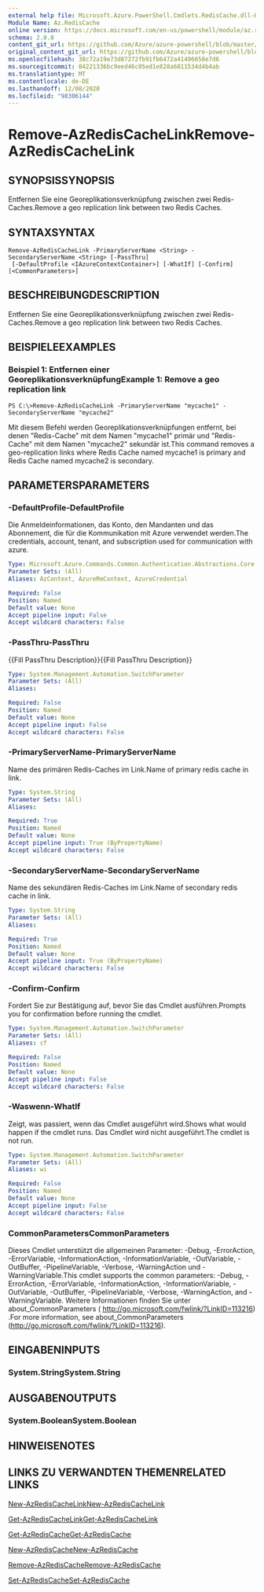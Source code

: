 ```yaml
---
external help file: Microsoft.Azure.PowerShell.Cmdlets.RedisCache.dll-Help.xml
Module Name: Az.RedisCache
online version: https://docs.microsoft.com/en-us/powershell/module/az.rediscache/remove-azrediscachelink
schema: 2.0.0
content_git_url: https://github.com/Azure/azure-powershell/blob/master/src/RedisCache/RedisCache/help/Remove-AzRedisCacheLink.md
original_content_git_url: https://github.com/Azure/azure-powershell/blob/master/src/RedisCache/RedisCache/help/Remove-AzRedisCacheLink.md
ms.openlocfilehash: 38c72a19e73d87272fb91fb6472a41496658e7d6
ms.sourcegitcommit: 04221336bc9eed46c05ed1e828a6811534d4b4ab
ms.translationtype: MT
ms.contentlocale: de-DE
ms.lasthandoff: 12/08/2020
ms.locfileid: "98306144"
---
```

# <span data-ttu-id="7587c-101">Remove-AzRedisCacheLink</span><span class="sxs-lookup"><span data-stu-id="7587c-101">Remove-AzRedisCacheLink</span></span>

## <span data-ttu-id="7587c-102">SYNOPSIS</span><span class="sxs-lookup"><span data-stu-id="7587c-102">SYNOPSIS</span></span>
<span data-ttu-id="7587c-103">Entfernen Sie eine Georeplikationsverknüpfung zwischen zwei Redis-Caches.</span><span class="sxs-lookup"><span data-stu-id="7587c-103">Remove a geo replication link between two Redis Caches.</span></span>

## <span data-ttu-id="7587c-104">SYNTAX</span><span class="sxs-lookup"><span data-stu-id="7587c-104">SYNTAX</span></span>

```
Remove-AzRedisCacheLink -PrimaryServerName <String> -SecondaryServerName <String> [-PassThru]
 [-DefaultProfile <IAzureContextContainer>] [-WhatIf] [-Confirm] [<CommonParameters>]
```

## <span data-ttu-id="7587c-105">BESCHREIBUNG</span><span class="sxs-lookup"><span data-stu-id="7587c-105">DESCRIPTION</span></span>
<span data-ttu-id="7587c-106">Entfernen Sie eine Georeplikationsverknüpfung zwischen zwei Redis-Caches.</span><span class="sxs-lookup"><span data-stu-id="7587c-106">Remove a geo replication link between two Redis Caches.</span></span>

## <span data-ttu-id="7587c-107">BEISPIELE</span><span class="sxs-lookup"><span data-stu-id="7587c-107">EXAMPLES</span></span>

### <span data-ttu-id="7587c-108">Beispiel 1: Entfernen einer Georeplikationsverknüpfung</span><span class="sxs-lookup"><span data-stu-id="7587c-108">Example 1: Remove a geo replication link</span></span>
```
PS C:\>Remove-AzRedisCacheLink -PrimaryServerName "mycache1" -SecondaryServerName "mycache2"
```

<span data-ttu-id="7587c-109">Mit diesem Befehl werden Georeplikationsverknüpfungen entfernt, bei denen "Redis-Cache" mit dem Namen "mycache1" primär und "Redis-Cache" mit dem Namen "mycache2" sekundär ist.</span><span class="sxs-lookup"><span data-stu-id="7587c-109">This command removes a geo-replication links where Redis Cache named mycache1 is primary and Redis Cache named mycache2 is secondary.</span></span>

## <span data-ttu-id="7587c-110">PARAMETERS</span><span class="sxs-lookup"><span data-stu-id="7587c-110">PARAMETERS</span></span>

### <span data-ttu-id="7587c-111">-DefaultProfile</span><span class="sxs-lookup"><span data-stu-id="7587c-111">-DefaultProfile</span></span>
<span data-ttu-id="7587c-112">Die Anmeldeinformationen, das Konto, den Mandanten und das Abonnement, die für die Kommunikation mit Azure verwendet werden.</span><span class="sxs-lookup"><span data-stu-id="7587c-112">The credentials, account, tenant, and subscription used for communication with azure.</span></span>

```yaml
Type: Microsoft.Azure.Commands.Common.Authentication.Abstractions.Core.IAzureContextContainer
Parameter Sets: (All)
Aliases: AzContext, AzureRmContext, AzureCredential

Required: False
Position: Named
Default value: None
Accept pipeline input: False
Accept wildcard characters: False
```

### <span data-ttu-id="7587c-113">-PassThru</span><span class="sxs-lookup"><span data-stu-id="7587c-113">-PassThru</span></span>
<span data-ttu-id="7587c-114">{{Fill PassThru Description}}</span><span class="sxs-lookup"><span data-stu-id="7587c-114">{{Fill PassThru Description}}</span></span>

```yaml
Type: System.Management.Automation.SwitchParameter
Parameter Sets: (All)
Aliases:

Required: False
Position: Named
Default value: None
Accept pipeline input: False
Accept wildcard characters: False
```

### <span data-ttu-id="7587c-115">-PrimaryServerName</span><span class="sxs-lookup"><span data-stu-id="7587c-115">-PrimaryServerName</span></span>
<span data-ttu-id="7587c-116">Name des primären Redis-Caches im Link.</span><span class="sxs-lookup"><span data-stu-id="7587c-116">Name of primary redis cache in link.</span></span>

```yaml
Type: System.String
Parameter Sets: (All)
Aliases:

Required: True
Position: Named
Default value: None
Accept pipeline input: True (ByPropertyName)
Accept wildcard characters: False
```

### <span data-ttu-id="7587c-117">-SecondaryServerName</span><span class="sxs-lookup"><span data-stu-id="7587c-117">-SecondaryServerName</span></span>
<span data-ttu-id="7587c-118">Name des sekundären Redis-Caches im Link.</span><span class="sxs-lookup"><span data-stu-id="7587c-118">Name of secondary redis cache in link.</span></span>

```yaml
Type: System.String
Parameter Sets: (All)
Aliases:

Required: True
Position: Named
Default value: None
Accept pipeline input: True (ByPropertyName)
Accept wildcard characters: False
```

### <span data-ttu-id="7587c-119">-Confirm</span><span class="sxs-lookup"><span data-stu-id="7587c-119">-Confirm</span></span>
<span data-ttu-id="7587c-120">Fordert Sie zur Bestätigung auf, bevor Sie das Cmdlet ausführen.</span><span class="sxs-lookup"><span data-stu-id="7587c-120">Prompts you for confirmation before running the cmdlet.</span></span>

```yaml
Type: System.Management.Automation.SwitchParameter
Parameter Sets: (All)
Aliases: cf

Required: False
Position: Named
Default value: None
Accept pipeline input: False
Accept wildcard characters: False
```

### <span data-ttu-id="7587c-121">-Waswenn</span><span class="sxs-lookup"><span data-stu-id="7587c-121">-WhatIf</span></span>
<span data-ttu-id="7587c-122">Zeigt, was passiert, wenn das Cmdlet ausgeführt wird.</span><span class="sxs-lookup"><span data-stu-id="7587c-122">Shows what would happen if the cmdlet runs.</span></span>
<span data-ttu-id="7587c-123">Das Cmdlet wird nicht ausgeführt.</span><span class="sxs-lookup"><span data-stu-id="7587c-123">The cmdlet is not run.</span></span>

```yaml
Type: System.Management.Automation.SwitchParameter
Parameter Sets: (All)
Aliases: wi

Required: False
Position: Named
Default value: None
Accept pipeline input: False
Accept wildcard characters: False
```

### <span data-ttu-id="7587c-124">CommonParameters</span><span class="sxs-lookup"><span data-stu-id="7587c-124">CommonParameters</span></span>
<span data-ttu-id="7587c-125">Dieses Cmdlet unterstützt die allgemeinen Parameter: -Debug, -ErrorAction, -ErrorVariable, -InformationAction, -InformationVariable, -OutVariable, -OutBuffer, -PipelineVariable, -Verbose, -WarningAction und -WarningVariable.</span><span class="sxs-lookup"><span data-stu-id="7587c-125">This cmdlet supports the common parameters: -Debug, -ErrorAction, -ErrorVariable, -InformationAction, -InformationVariable, -OutVariable, -OutBuffer, -PipelineVariable, -Verbose, -WarningAction, and -WarningVariable.</span></span> <span data-ttu-id="7587c-126">Weitere Informationen finden Sie unter about_CommonParameters ( http://go.microsoft.com/fwlink/?LinkID=113216) .</span><span class="sxs-lookup"><span data-stu-id="7587c-126">For more information, see about_CommonParameters (http://go.microsoft.com/fwlink/?LinkID=113216).</span></span>

## <span data-ttu-id="7587c-127">EINGABEN</span><span class="sxs-lookup"><span data-stu-id="7587c-127">INPUTS</span></span>

### <span data-ttu-id="7587c-128">System.String</span><span class="sxs-lookup"><span data-stu-id="7587c-128">System.String</span></span>

## <span data-ttu-id="7587c-129">AUSGABEN</span><span class="sxs-lookup"><span data-stu-id="7587c-129">OUTPUTS</span></span>

### <span data-ttu-id="7587c-130">System.Boolean</span><span class="sxs-lookup"><span data-stu-id="7587c-130">System.Boolean</span></span>

## <span data-ttu-id="7587c-131">HINWEISE</span><span class="sxs-lookup"><span data-stu-id="7587c-131">NOTES</span></span>

## <span data-ttu-id="7587c-132">LINKS ZU VERWANDTEN THEMEN</span><span class="sxs-lookup"><span data-stu-id="7587c-132">RELATED LINKS</span></span>

[<span data-ttu-id="7587c-133">New-AzRedisCacheLink</span><span class="sxs-lookup"><span data-stu-id="7587c-133">New-AzRedisCacheLink</span></span>](./New-AzRedisCacheLink.md)

[<span data-ttu-id="7587c-134">Get-AzRedisCacheLink</span><span class="sxs-lookup"><span data-stu-id="7587c-134">Get-AzRedisCacheLink</span></span>](./Get-AzRedisCacheLink.md)

[<span data-ttu-id="7587c-135">Get-AzRedisCache</span><span class="sxs-lookup"><span data-stu-id="7587c-135">Get-AzRedisCache</span></span>](./Get-AzRedisCache.md)

[<span data-ttu-id="7587c-136">New-AzRedisCache</span><span class="sxs-lookup"><span data-stu-id="7587c-136">New-AzRedisCache</span></span>](./New-AzRedisCache.md)

[<span data-ttu-id="7587c-137">Remove-AzRedisCache</span><span class="sxs-lookup"><span data-stu-id="7587c-137">Remove-AzRedisCache</span></span>](./Remove-AzRedisCache.md)

[<span data-ttu-id="7587c-138">Set-AzRedisCache</span><span class="sxs-lookup"><span data-stu-id="7587c-138">Set-AzRedisCache</span></span>](./Set-AzRedisCache.md)